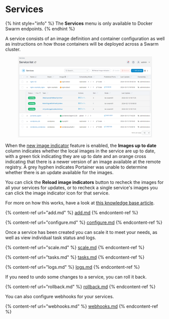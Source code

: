 # Services

{% hint style="info" %}
The **Services** menu is only available to Docker Swarm endpoints.
{% endhint %}

A service consists of an image definition and container configuration as well as instructions on how those containers will be deployed across a Swarm cluster.

<figure><img src="../../../.gitbook/assets/2.20-services-list.png" alt=""><figcaption></figcaption></figure>

When the [new image indicator](../swarm/setup.md#other) feature is enabled, the **Images up to date** column indicates whether the local images in the service are up to date, with a green tick indicating they are up to date and an orange cross indicating that there is a newer version of an image available at the remote registry. A grey hyphen indicates Portainer was unable to determine whether there is an update available for the images.

You can click the **Reload image indicators** button to recheck the images for all your services for updates, or to recheck a single service's images you can click the image indicator icon for that service.

For more on how this works, have a look at [this knowledge base article](https://portal.portainer.io/knowledge/how-does-the-image-update-notification-icon-work).

{% content-ref url="add.md" %}
[add.md](add.md)
{% endcontent-ref %}

{% content-ref url="configure.md" %}
[configure.md](configure.md)
{% endcontent-ref %}

Once a service has been created you can scale it to meet your needs, as well as view individual task status and logs.

{% content-ref url="scale.md" %}
[scale.md](scale.md)
{% endcontent-ref %}

{% content-ref url="tasks.md" %}
[tasks.md](tasks.md)
{% endcontent-ref %}

{% content-ref url="logs.md" %}
[logs.md](logs.md)
{% endcontent-ref %}

If you need to undo some changes to a service, you can roll it back.

{% content-ref url="rollback.md" %}
[rollback.md](rollback.md)
{% endcontent-ref %}

You can also configure webhooks for your services.

{% content-ref url="webhooks.md" %}
[webhooks.md](webhooks.md)
{% endcontent-ref %}

